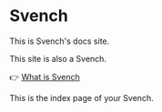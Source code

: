 # Svench

This is Svench's docs site.

This site is also a Svench.

👉 [What is Svench](./Getting_Started)

This is the index page of your Svench.
